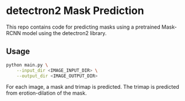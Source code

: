 # detectron2 Mask Prediction

This repo contains code for predicting masks using a pretrained Mask-RCNN model using the detectron2 library.

## Usage

```bash
python main.py \
    --input_dir <IMAGE_INPUT_DIR> \
    --output_dir <IMAGE_OUTPUT_DIR>
```

For each image, a mask and trimap is predicted. The trimap is predicted from erotion-dilation of the mask.